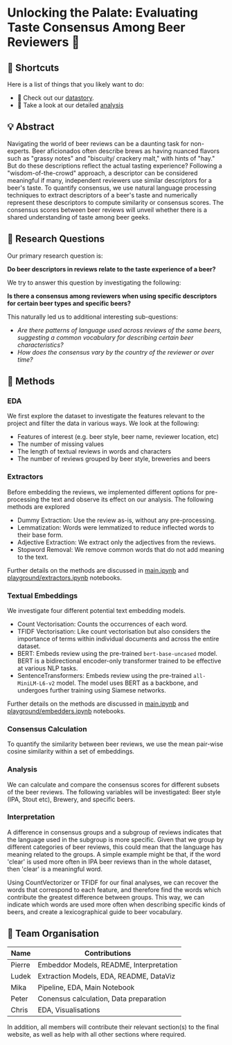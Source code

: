 # Unlocking the Palate: Evaluating Taste Consensus Among Beer Reviewers 🍺

## 🔗 Shortcuts

Here is a list of things that you likely want to do:

- 🍿 Check out our [datastory](https://ada-2023-project-blackada-webpage.vercel.app/).
- 🧪 Take a look at our detailed [analysis](main.ipynb) 

## 💡 Abstract

Navigating the world of beer reviews can be a daunting task for non-experts. Beer aficionados often describe brews as having nuanced flavors such as "grassy notes" and "biscuity/ crackery malt," with hints of "hay." But do these descriptions reflect the actual tasting experience? Following a "wisdom-of-the-crowd" approach, a descriptor can be considered meaningful if many, independent reviewers use similar descriptors for a beer's taste. To quantify consensus, we use natural language processing techniques to extract descriptors of a beer's taste and numerically represent these descriptors to compute similarity or consensus scores. The consensus scores between beer reviews will unveil whether there is a shared understanding of taste among beer geeks.

## 🔎 Research Questions

Our primary research question is:

**Do beer descriptors in reviews relate to the taste experience of a beer?**

We try to answer this question by investigating the following:

**Is there a consensus among reviewers when using specific descriptors for certain beer types and specific beers?**

This naturally led us to additional interesting sub-questions:

- *Are there patterns of language used across reviews of the same beers, suggesting a common vocabulary for describing certain beer characteristics?*
- *How does the consensus vary by the country of the reviewer or over time?*

## 🔮 Methods

### EDA

We first explore the dataset to investigate the features relevant to the project and filter the data in various ways. We look at the following:

- Features of interest (e.g. beer style, beer name, reviewer location, etc)
- The number of missing values
- The length of textual reviews in words and characters
- The number of reviews grouped by beer style, breweries and beers

### Extractors

Before embedding the reviews, we implemented different options for pre-processing the text and observe its effect on our analysis. The following methods are explored

- Dummy Extraction: Use the review as-is, without any pre-processing.
- Lemmatization: Words were lemmatized to reduce inflected words to their base form.
- Adjective Extraction: We extract only the adjectives from the reviews.
- Stopword Removal: We remove common words that do not add meaning to the text.

Further details on the methods are discussed in [main.ipynb](main.ipynb) and [playground/extractors.ipynb](playground/extractors.ipynb) notebooks.

### Textual Embeddings

We investigate four different potential text embedding models.

- Count Vectorisation: Counts the occurrences of each word.
- TFIDF Vectorisation: Like count vectorisation but also considers the importance of terms within individual documents and across the entire dataset.
- BERT: Embeds review using the pre-trained `bert-base-uncased` model. BERT is a bidirectional encoder-only transformer trained to be effective at various NLP tasks.
- SentenceTransformers: Embeds review using the pre-trained `all-MiniLM-L6-v2` model. The model uses BERT as a backbone, and undergoes further training using Siamese networks.

Further details on the methods are discussed in [main.ipynb](main.ipynb) and [playground/embedders.ipynb](playground/embedders.ipynb) notebooks.

### Consensus Calculation

To quantify the similarity between beer reviews, we use the mean pair-wise cosine similarity within a set of embeddings. 

### Analysis

We can calculate and compare the consensus scores for different subsets of the beer reviews. The following variables will be investigated: Beer style (IPA, Stout etc), Brewery, and specific beers.

### Interpretation

A difference in consensus groups and a subgroup of reviews indicates that the language used in the subgroup is more specific. Given that we group by different categories of beer reviews, this could mean that the language has meaning related to the groups. A simple example might be that, if the word 'clear' is used more often in IPA beer reviews than in the whole dataset, then 'clear' is a meaningful word.

Using CountVectorizer or TFIDF for our final analyses, we can recover the words that correspond to each feature, and therefore find the words which contribute the greatest difference between groups. This way, we can indicate which words are used more often when describing specific kinds of beers, and create a lexicographical guide to beer vocabulary.


## 👥 Team Organisation

| Name   | Contributions                          |
| ------ | -------------------------------------- |
| Pierre | Embeddor Models, README, Interpretation|
| Ludek  | Extraction Models, EDA, README, DataViz|
| Mika   | Pipeline, EDA, Main Notebook           |
| Peter  | Conensus calculation, Data preparation |
| Chris  | EDA, Visualisations                    |

In addition, all members will contribute their relevant section(s) to the final website, as well as help with all other sections where required.
